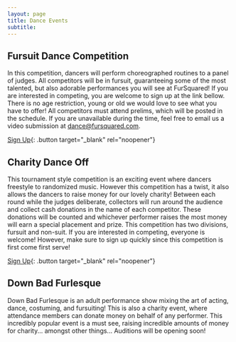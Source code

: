 ```yaml
---
layout: page
title: Dance Events
subtitle:
---
```

## Fursuit Dance Competition

In this competition, dancers will perform choreographed routines to a panel of judges. All competitors will be in fursuit, guaranteeing some of the most talented, but also adorable performances you will see at FurSquared! If you are interested in competing, you are welcome to sign up at the link bellow. There is no age restriction, young or old we would love to see what you have to offer! All competitors must attend prelims, which will be posted in the schedule. If you are unavailable during the time, feel free to email us a video submission at [dance@fursquared.com](mailto:dance@fursquared.com).

[Sign Up](https://forms.gle/cg6nPqVZeiT3qVGs9){: .button target="_blank" rel="noopener"}

## Charity Dance Off

This tournament style competition is an exciting event where dancers freestyle to randomized music. However this competition has a twist, it also allows the dancers to raise money for our lovely charity! Between each round while the judges deliberate, collectors will run around the audience and collect cash donations in the name of each competitor. These donations will be counted and whichever performer raises the most money will earn a special placement and prize. This competition has two divisions, fursuit and non-suit. If you are interested in competing, everyone is welcome! However, make sure to sign up quickly since this competition is first come first serve!

[Sign Up](https://forms.gle/U3VtPtojA1jNUBpAA){: .button target="_blank" rel="noopener"}

## Down Bad Furlesque

Down Bad Furlesque is an adult performance show mixing the art of acting, dance, costuming, and fursuiting! This is also a charity event, where attendance members can donate money on behalf of any performer. This incredibly popular event is a must see, raising incredible amounts of money for charity... amongst other things... Auditions will be opening soon!
